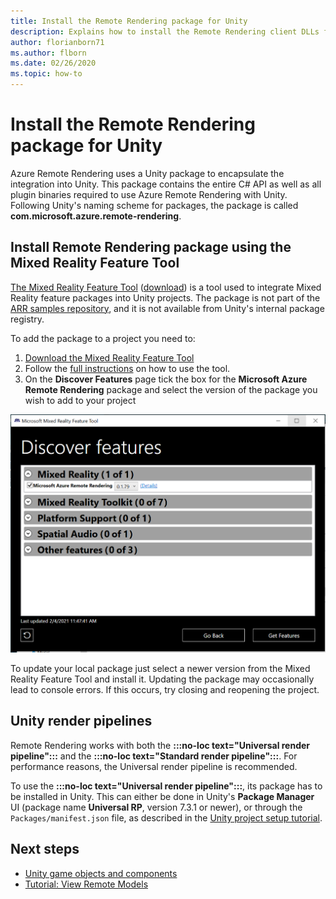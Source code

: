 ```yaml
---
title: Install the Remote Rendering package for Unity
description: Explains how to install the Remote Rendering client DLLs for Unity
author: florianborn71
ms.author: flborn
ms.date: 02/26/2020
ms.topic: how-to
---
```


# Install the Remote Rendering package for Unity

Azure Remote Rendering uses a Unity package to encapsulate the integration into Unity.
This package contains the entire C# API as well as all plugin binaries required to use Azure Remote Rendering with Unity.
Following Unity's naming scheme for packages, the package is called **com.microsoft.azure.remote-rendering**.

## Install Remote Rendering package using the Mixed Reality Feature Tool

[The Mixed Reality Feature Tool](https://aka.ms/MRFeatureToolDocs) ([download](https://aka.ms/mrfeaturetool)) is a tool used to integrate Mixed Reality feature packages into Unity projects. The package is not part of the [ARR samples repository](https://github.com/Azure/azure-remote-rendering), and it is not available from Unity's internal package registry.

To add the package to a project you need to:
1. [Download the Mixed Reality Feature Tool](https://aka.ms/mrfeaturetool)
1. Follow the [full instructions](https://aka.ms/MRFeatureToolDocs) on how to use the tool.
1. On the **Discover Features** page tick the box for the **Microsoft Azure Remote Rendering** package and select the version of the package you wish to add to your project

![Mixed_Reality_feature_tool_package](media/mixed-reality-feature-tool-package.png)

To update your local package just select a newer version from the Mixed Reality Feature Tool and install it. Updating the package may occasionally lead to console errors. If this occurs, try closing and reopening the project.

## Unity render pipelines

Remote Rendering works with both the **:::no-loc text="Universal render pipeline":::** and the **:::no-loc text="Standard render pipeline":::**. For performance reasons, the Universal render pipeline is recommended.

To use the **:::no-loc text="Universal render pipeline":::**, its package has to be installed in Unity. This can either be done in Unity's **Package Manager** UI (package name **Universal RP**, version 7.3.1 or newer), or through the `Packages/manifest.json` file, as described in the [Unity project setup tutorial](../../tutorials/unity/view-remote-models/view-remote-models.md#include-the-azure-remote-rendering-package).

## Next steps

* [Unity game objects and components](objects-components.md)
* [Tutorial: View Remote Models](../../tutorials/unity/view-remote-models/view-remote-models.md)

